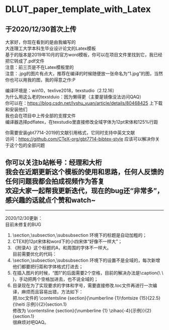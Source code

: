 # DLUT_paper_template_with_Latex  
于2020/12/30首次上传  
---------------------------------------------  
大家好，你现在看到的是由我编写的  
大连理工大学本科生毕业设计论文的Latex模板  
基于的版本是2019年10月的官方word模板，你可以在项目文件里找到它，我已经把它转成了.pdf文件  
注意：前三页是不在Latex模板里的  
注意：.jpg的图片有点大，推荐在编译的时候随便放一张命名为“1.jpg”的图，当然你也可以用我的图，我的得意之作:P
  
编译环境是：win10，texlive2018，texstudio（2.12.16）  
为什么用这么老的texstduio：因为懒得更（主要是镜像没法访问QAQ）  
你可以在：https://blog.csdn.net/lvshu_yuan/article/details/80468425 上下载和安装他们  
我也会在项目中上传全部的支撑文件  
编译器选择pdflatex，在texstudio里直接修改全域字体为12pt宋体和125%行距  
  
你需要安装gbt7714-2019的文献引用格式，它同时支持中英文文献  
访问：https://github.com/CTeX-org/gbt7714-bibtex-style 应该可以解决你关于这个包的全部问题  
  
你可以关注b站帐号：经理和大桁  
我会在近期更新这个模板的使用和思路，任何人反馈的任何问题我都会拍成视频作为答复  
欢迎大家一起帮我更新迭代，现在的bug还“非常多”，感兴趣的话就点个赞和watch~
---------------------------------------------  
---------------------------------------------  
2020/12/30更新：  
目前未修复的BUG  
1. \section,\subsection,\subsubsection 环境下的标题是自动加粗的；  
2. CTEX的12pt宋体和word下的小四宋体“好像不一样大”；  
3. 《附录A》这个标题的A，和周围的字体不一样大。  
目前需要优化的代码：  
1. \section,\subsection,\subsubsection 环境下的设置不是全域的，每次新增他们都要把行距和字体格式打进去；  
2. 在插入图片的时候，“图1”的后面需要2个空格，目前的解决办法是\caption{\ \ }，手动把两个空格加进去，也不说全域的；  
3. 目录现在为了实现要求的字体和字号，需要直接修改.toc文件再进行一次编译，麻烦而且容易出错，方法如下：  
把.toc文件的 \contentsline {section}{\numberline {1}\fontsize {15}{22.5} {\heiti 示例}}{2}{section.1}  
修改为       \contentsline {section}{\numberline {1} \zihao{-4}{示例}}{2}{section.1}  
很麻烦对吧QAQ。  

